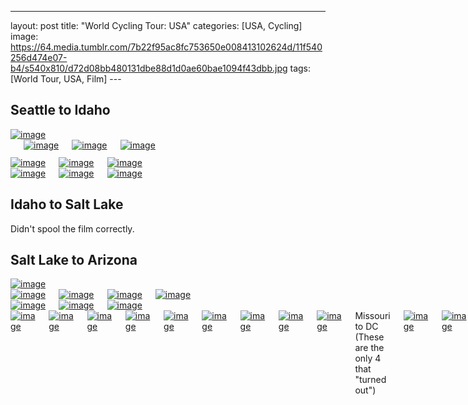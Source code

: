 ---
layout: post
title:  "World Cycling Tour: USA"
categories: [USA, Cycling]
image: https://64.media.tumblr.com/7b22f95ac8fc753650e008413102624d/11f540256d474e07-b4/s540x810/d72d08bb480131dbe88d1d0ae60bae1094f43dbb.jpg
tags: [World Tour, USA, Film]
---<h2>Seattle to Idaho</h2><a href="https://64.media.tumblr.com/79027e06c409e6876ae3a2c89435c76b/11f540256d474e07-98/s1280x1920/7ec934d24b82b1b48c2bd809dd45dacf2d2af269.jpg"><img alt="image" class="image post_media_photo" src="https://64.media.tumblr.com/79027e06c409e6876ae3a2c89435c76b/11f540256d474e07-98/s1280x1920/7ec934d24b82b1b48c2bd809dd45dacf2d2af269.jpg" /></a><div class="columns">
  <div class="img1">
  <a href="https://64.media.tumblr.com/5b5dd94a1c3e7e88af255e3cd8029208/11f540256d474e07-03/s1280x1920/5956b84476a5140fe28c78ac8e18f2d5140e13b2.jpg"><img alt="image" class="image post_media_photo" src="https://64.media.tumblr.com/5b5dd94a1c3e7e88af255e3cd8029208/11f540256d474e07-03/s1280x1920/5956b84476a5140fe28c78ac8e18f2d5140e13b2.jpg" /></a>
  </div>
  <div class="img2">
<a href="https://64.media.tumblr.com/4199f30e029d02cdbc29e2c00524f03e/11f540256d474e07-ca/s1280x1920/e4b3bf68bb0b6b566a54a13396469d3bb184287b.jpg"><img alt="image" class="image post_media_photo" src="https://64.media.tumblr.com/4199f30e029d02cdbc29e2c00524f03e/11f540256d474e07-ca/s1280x1920/e4b3bf68bb0b6b566a54a13396469d3bb184287b.jpg" /></a>
 </div>
  <div class="img3">
<a href="https://64.media.tumblr.com/ed1113bd9572b81fe20c40b0595457d4/11f540256d474e07-57/s1280x1920/db98fb63c17ae12e377ed014def8e022bcd2a7b7.jpg"><img alt="image" class="image post_media_photo" src="https://64.media.tumblr.com/ed1113bd9572b81fe20c40b0595457d4/11f540256d474e07-57/s1280x1920/db98fb63c17ae12e377ed014def8e022bcd2a7b7.jpg" /></a>
  </div>
  </div><div class="columns">
  <div class="img1">
  <a href="https://64.media.tumblr.com/04efa415a7cfa99dcb0b6a715f7bb304/11f540256d474e07-c8/s1280x1920/08a85014161ce3327d094bedd64cf30191f41a7a.jpg"><img alt="image" class="image post_media_photo" src="https://64.media.tumblr.com/04efa415a7cfa99dcb0b6a715f7bb304/11f540256d474e07-c8/s1280x1920/08a85014161ce3327d094bedd64cf30191f41a7a.jpg" /></a>
  </div>
  <div class="img2">
<a href="https://64.media.tumblr.com/1c10b89a7a7383d5efd940a8badfc627/11f540256d474e07-32/s1280x1920/00dacf01331421190e58f23cc86ab453449de37d.jpg"><img alt="image" class="image post_media_photo" src="https://64.media.tumblr.com/1c10b89a7a7383d5efd940a8badfc627/11f540256d474e07-32/s1280x1920/00dacf01331421190e58f23cc86ab453449de37d.jpg" /></a>
 </div>
  <div class="img3">
<a href="https://64.media.tumblr.com/c1da579d17e6329d661f78de0555fac3/11f540256d474e07-35/s1280x1920/86eaaee9abd82e066c378b8a166fe1d45745afaf.jpg"><img alt="image" class="image post_media_photo" src="https://64.media.tumblr.com/c1da579d17e6329d661f78de0555fac3/11f540256d474e07-35/s1280x1920/86eaaee9abd82e066c378b8a166fe1d45745afaf.jpg" /></a>
  </div>
  </div><div class="columns">
  <div class="img1">
  <a href="https://64.media.tumblr.com/8f05d39d4cd96b3bc9e40e8a57c18c98/11f540256d474e07-4b/s1280x1920/80b056b9d77201eb0a8a5392f94491f2bcef0b96.jpg"><img alt="image" class="image post_media_photo" src="https://64.media.tumblr.com/8f05d39d4cd96b3bc9e40e8a57c18c98/11f540256d474e07-4b/s1280x1920/80b056b9d77201eb0a8a5392f94491f2bcef0b96.jpg" /></a>
  </div>
  <div class="img2">
<a href="https://64.media.tumblr.com/1a5797d5da0bd39cc628164c95e88f63/11f540256d474e07-b3/s1280x1920/5efe890b815dcedc80386aac4f385b338fc9339e.jpg"><img alt="image" class="image post_media_photo" src="https://64.media.tumblr.com/1a5797d5da0bd39cc628164c95e88f63/11f540256d474e07-b3/s1280x1920/5efe890b815dcedc80386aac4f385b338fc9339e.jpg" /></a>
 </div>
  <div class="img3">
<a href="https://64.media.tumblr.com/7b22f95ac8fc753650e008413102624d/11f540256d474e07-b4/s1280x1920/ca6bd5f2dc0b291f33c7a76be30bbcc7e9efb6d5.jpg"><img alt="image" class="image post_media_photo" src="https://64.media.tumblr.com/7b22f95ac8fc753650e008413102624d/11f540256d474e07-b4/s1280x1920/ca6bd5f2dc0b291f33c7a76be30bbcc7e9efb6d5.jpg" /></a>
  </div>
  </div><h2>Idaho to Salt Lake</h2>
Didn't spool the film correctly.
<h2>Salt Lake to Arizona</h2>
<a href="https://64.media.tumblr.com/c791d79f60f0aa2fe3e3c087c2389943/7b8241f50ccef935-18/s1280x1920/3f7e5898601396074bd695a86d753581afefa820.jpg"><img alt="image" class="image post_media_photo" src="https://64.media.tumblr.com/c791d79f60f0aa2fe3e3c087c2389943/7b8241f50ccef935-18/s1280x1920/3f7e5898601396074bd695a86d753581afefa820.jpg" /></a>
<div class="columns">
  <div class="img1">
  <a href="https://64.media.tumblr.com/2acb57c485855c85d01f002ed4aca068/7b8241f50ccef935-2b/s1280x1920/9b0cbbf99aea8ab58551064b0cc65115ba05be66.jpg"><img alt="image" class="image post_media_photo" src="https://64.media.tumblr.com/2acb57c485855c85d01f002ed4aca068/7b8241f50ccef935-2b/s1280x1920/9b0cbbf99aea8ab58551064b0cc65115ba05be66.jpg" /></a>
  </div>
  <div class="img2">
<a href="https://64.media.tumblr.com/c6826aa3c0295927cd5bd83c42ea6bba/7b8241f50ccef935-90/s1280x1920/50d99a260dc18eb1d28450e44ffda607b4047b34.jpg"><img alt="image" class="image post_media_photo" src="https://64.media.tumblr.com/c6826aa3c0295927cd5bd83c42ea6bba/7b8241f50ccef935-90/s1280x1920/50d99a260dc18eb1d28450e44ffda607b4047b34.jpg" /></a>
<div class="columns">
 </div>  </div>  <div class="img1">
  <a href="https://64.media.tumblr.com/e209300c6ccf5a46dd33045917a375d4/7b8241f50ccef935-90/s1280x1920/97454ad108b77ebc817b593155a525bc75a982cc.jpg"><img alt="image" class="image post_media_photo" src="https://64.media.tumblr.com/e209300c6ccf5a46dd33045917a375d4/7b8241f50ccef935-90/s1280x1920/97454ad108b77ebc817b593155a525bc75a982cc.jpg" /></a>
  </div>
  <div class="img2">
<a href="https://64.media.tumblr.com/07d852cb90a342cd8799f7f056a51f5b/7b8241f50ccef935-1c/s1280x1920/c7cf6e40a4b1c0b8de8636238d3ca4142911379c.jpg"><img alt="image" class="image post_media_photo" src="https://64.media.tumblr.com/07d852cb90a342cd8799f7f056a51f5b/7b8241f50ccef935-1c/s1280x1920/c7cf6e40a4b1c0b8de8636238d3ca4142911379c.jpg" /></a>
 </div>
  </div>
<div class="columns">
  <div class="img1">
 <a href="https://64.media.tumblr.com/04faba7a6186aa8a89ea1bd5d7a797f5/7b8241f50ccef935-d1/s1280x1920/df2bbef2f2d316f43f217610190de2cae3d3ccb6.jpg"><img alt="image" class="image post_media_photo" src="https://64.media.tumblr.com/04faba7a6186aa8a89ea1bd5d7a797f5/7b8241f50ccef935-d1/s1280x1920/df2bbef2f2d316f43f217610190de2cae3d3ccb6.jpg" /></a> 
  </div>
  <div class="img2">
<a href="https://64.media.tumblr.com/5bc178c15c4419dcad10aad097ac7121/7b8241f50ccef935-f3/s1280x1920/f05bb5f071bfb0431d700eab9fa669cdac8ba2f7.jpg"><img alt="image" class="image post_media_photo" src="https://64.media.tumblr.com/5bc178c15c4419dcad10aad097ac7121/7b8241f50ccef935-f3/s1280x1920/f05bb5f071bfb0431d700eab9fa669cdac8ba2f7.jpg" /></a>
 </div>
 <a href="https://64.media.tumblr.com/6cd32eaeeb63a190637c9071431a4362/7b8241f50ccef935-ad/s1280x1920/f3a7793334f0af99523f78149043e9c5299a10d3.jpg"><img alt="image" class="image post_media_photo" src="https://64.media.tumblr.com/6cd32eaeeb63a190637c9071431a4362/7b8241f50ccef935-ad/s1280x1920/f3a7793334f0af99523f78149043e9c5299a10d3.jpg" /></a>
  </div><div class="columns">
  <div class="img1">
  <a href="https://64.media.tumblr.com/661c753d8737bc5874a9ca7860b3ea7f/7b8241f50ccef935-10/s1280x1920/3f655ab6eeafc3b184be36b3136a895b97549bb2.jpg"><img alt="image" class="image post_media_photo" src="https://64.media.tumblr.com/661c753d8737bc5874a9ca7860b3ea7f/7b8241f50ccef935-10/s1280x1920/3f655ab6eeafc3b184be36b3136a895b97549bb2.jpg" /></a>
  </div>
  <div class="img2">
<a href="https://64.media.tumblr.com/ef2011095aadeefb4080a1f431de3273/7b8241f50ccef935-2b/s1280x1920/50f5047ae08c0a39d7e0629ea8344f9e889a878b.jpg"><img alt="image" class="image post_media_photo" src="https://64.media.tumblr.com/ef2011095aadeefb4080a1f431de3273/7b8241f50ccef935-2b/s1280x1920/50f5047ae08c0a39d7e0629ea8344f9e889a878b.jpg" /></a>
  </div>
<div class="columns">
  <div class="img1">
  <a href="https://64.media.tumblr.com/1b53205b807b0a1f7af7096bbf381dfb/7b8241f50ccef935-c4/s1280x1920/3d1568204bfcfb716f9aa4f216d819123ea04425.jpg"><img alt="image" class="image post_media_photo" src="https://64.media.tumblr.com/1b53205b807b0a1f7af7096bbf381dfb/7b8241f50ccef935-c4/s1280x1920/3d1568204bfcfb716f9aa4f216d819123ea04425.jpg" /></a>
  </div>
  <div class="img2">
<a href="https://64.media.tumblr.com/1b53205b807b0a1f7af7096bbf381dfb/7b8241f50ccef935-c4/s1280x1920/3d1568204bfcfb716f9aa4f216d819123ea04425.jpg"><img alt="image" class="image post_media_photo" src="https://64.media.tumblr.com/5fa57ef24f2141d8cf2b6ee561e6b893/7b8241f50ccef935-26/s1280x1920/83876e9fd3f85a645d9ab5dfeedd6633e0b0c88e.jpg" /></a>
 </div>
  <div class="img3">
<a href="https://64.media.tumblr.com/089e72dc292526085dcc4101768d80c0/7b8241f50ccef935-49/s1280x1920/d8cd71c64d0974edd59ceefd6b4452af90786ef9.jpg"><img alt="image" class="image post_media_photo" src="https://64.media.tumblr.com/089e72dc292526085dcc4101768d80c0/7b8241f50ccef935-49/s1280x1920/d8cd71c64d0974edd59ceefd6b4452af90786ef9.jpg" /></a>
  </div>
  </div>
<div class="columns">
  <div class="img1">
  <a href="https://64.media.tumblr.com/089e72dc292526085dcc4101768d80c0/7b8241f50ccef935-49/s1280x1920/d8cd71c64d0974edd59ceefd6b4452af90786ef9.jpg"><img alt="image" class="image post_media_photo" src="https://64.media.tumblr.com/4b49334aac964044a354181756475cca/7b8241f50ccef935-54/s1280x1920/9fb578a5981befc4f488d8708c4c103b8a48c945.jpg" /></a>
  </div>
  <div class="img2">
<a href="https://64.media.tumblr.com/5bdc78291745147e4de8505145133bf1/7b8241f50ccef935-d4/s1280x1920/ac7dd0b3fe814c1804ee07ee584e223cb854ded4.jpg"><img alt="image" class="image post_media_photo" src="https://64.media.tumblr.com/5bdc78291745147e4de8505145133bf1/7b8241f50ccef935-d4/s1280x1920/ac7dd0b3fe814c1804ee07ee584e223cb854ded4.jpg" /></a>
 </div>  </div>
<a href="https://64.media.tumblr.com/0ba55746ad2f77f131e844dcbb05bf28/7b8241f50ccef935-b0/s1280x1920/9a68cdf870c36f94d14f13ba12855914a6d02d1d.jpg"><img alt="image" class="image post_media_photo" src="https://64.media.tumblr.com/0ba55746ad2f77f131e844dcbb05bf28/7b8241f50ccef935-b0/s1280x1920/9a68cdf870c36f94d14f13ba12855914a6d02d1d.jpg" /></a> <a href="https://64.media.tumblr.com/fa5c3c51b5ed4171f429ad860c52c631/7b8241f50ccef935-ab/s1280x1920/416ad531f20e51a2a92bce03554f78b3ed9d8361.jpg"><img alt="image" class="image post_media_photo" src="https://64.media.tumblr.com/fa5c3c51b5ed4171f429ad860c52c631/7b8241f50ccef935-ab/s1280x1920/416ad531f20e51a2a92bce03554f78b3ed9d8361.jpg" /></a>Missouri to DC
(These are the only 4 that "turned out")<div class="columns">
  <div class="img1">
 <a href="https://64.media.tumblr.com/78fd3210c223aef7d542a57dd3bafd02/7c24fe46274cce0c-5b/s1280x1920/c253a1e7f928c3a5ef511d31a3e8f6e3c67d13e6.jpg"><img alt="image" class="image post_media_photo" src="https://64.media.tumblr.com/b50bd4d9b9113afa0c7c074358dfd7da/7c24fe46274cce0c-cb/s1280x1920/9c2ae8a08f96061f3497b2eb6b08d04ceb22cff6.jpg" /></a>
  </div>
  <div class="img2">
<a href="https://64.media.tumblr.com/7eb8e2fcb0404858a39e23d429286654/7c24fe46274cce0c-e4/s1280x1920/6c9bc8e4b483781fa7c0251242f4a64b6741d95d.jpg"><img alt="image" class="image post_media_photo" src="https://64.media.tumblr.com/7eb8e2fcb0404858a39e23d429286654/7c24fe46274cce0c-e4/s1280x1920/6c9bc8e4b483781fa7c0251242f4a64b6741d95d.jpg" /></a>
 </div>
  </div><div class="columns">
  <div class="img1">
  <a href="https://64.media.tumblr.com/78fd3210c223aef7d542a57dd3bafd02/7c24fe46274cce0c-5b/s1280x1920/c253a1e7f928c3a5ef511d31a3e8f6e3c67d13e6.jpg"><img alt="image" class="image post_media_photo" src="https://64.media.tumblr.com/78fd3210c223aef7d542a57dd3bafd02/7c24fe46274cce0c-5b/s1280x1920/c253a1e7f928c3a5ef511d31a3e8f6e3c67d13e6.jpg" /></a>
  </div>
  <div class="img2">
<a href="https://64.media.tumblr.com/a7188639196f2d19be8c78dad97352bd/7c24fe46274cce0c-96/s1280x1920/2aaa10bb5e53b2e8aae74ddc2a19ff3ded0aa9b2.jpg"><img alt="image" class="image post_media_photo" src="https://64.media.tumblr.com/a7188639196f2d19be8c78dad97352bd/7c24fe46274cce0c-96/s1280x1920/2aaa10bb5e53b2e8aae74ddc2a19ff3ded0aa9b2.jpg" /></a>
 </div>
  </div>
<a href="https://64.media.tumblr.com/d8505902ac54cb25b6cfaff625cd5450/7c24fe46274cce0c-86/s1280x1920/d78d2b39b9aaf6e7615de884c003db465705b40b.jpg"><img alt="image" class="image post_media_photo" src="https://64.media.tumblr.com/d8505902ac54cb25b6cfaff625cd5450/7c24fe46274cce0c-86/s1280x1920/d78d2b39b9aaf6e7615de884c003db465705b40b.jpg" /></a>
From phone camera... the film version didn't turn out.
